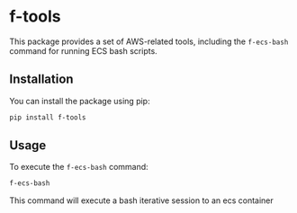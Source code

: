# f-tools

This package provides a set of AWS-related tools, including the `f-ecs-bash` command for running ECS bash scripts.

## Installation

You can install the package using pip:

```bash
pip install f-tools
```

## Usage

To execute the `f-ecs-bash` command:

```bash
f-ecs-bash
```

This command will execute a bash iterative session to an ecs container
